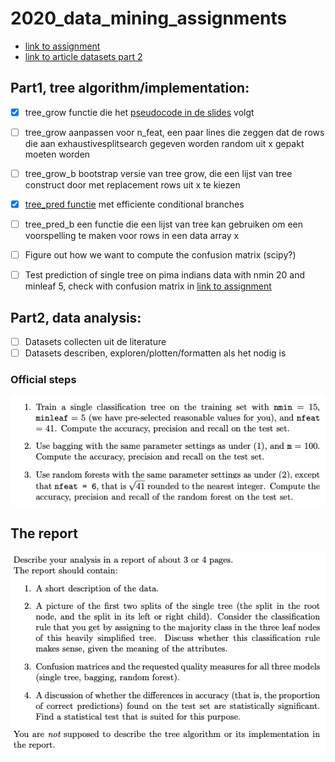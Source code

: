 # 2020_data_mining_assignments
* [link to assignment](http://www.cs.uu.nl/docs/vakken/mdm/assignment1-2020.pdf)
* [link to article datasets part 2](https://www.st.cs.uni-saarland.de/softevo/bug-data/eclipse/promise2007-dataset-20a.pdf)

## Part1, tree algorithm/implementation:
- [X] tree_grow functie die het [pseudocode in de slides](./media/tree_grow_pseudo_code.png) volgt
- [ ] tree_grow aanpassen voor n_feat, een paar lines die zeggen dat de rows die aan exhaustivesplitsearch gegeven worden random uit x gepakt moeten worden
- [ ] tree_grow_b bootstrap versie van tree grow, die een lijst van tree construct door met replacement rows uit x te kiezen

- [X] [tree_pred functie](https://github.com/Vinkage/2020_data_mining_assignments/blob/da8ca975fb9d11d3801fef66344736e675734c42/assignment1.py#L77-L103) met efficiente conditional branches 
- [ ] tree_pred_b een functie die een lijst van tree kan gebruiken om een voorspelling te maken voor rows in een data array x
- [ ] Figure out how we want to compute the confusion matrix (scipy?)
- [ ] Test prediction of single tree on pima indians data with nmin 20 and minleaf 5, check with confusion matrix in [link to assignment](http://www.cs.uu.nl/docs/vakken/mdm/assignment1-2020.pdf)


## Part2, data analysis:
- [ ] Datasets collecten uit de literature
- [ ] Datasets describen, exploren/plotten/formatten als het nodig is

### Official steps
![](./media/steps_data_anal.png)

## The report
![](./media/report_reqs.png)
